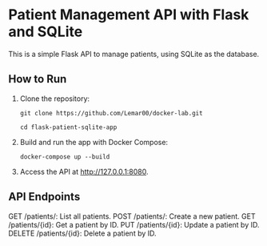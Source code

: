 # Patient Management API with Flask and SQLite

This is a simple Flask API to manage patients, using SQLite as the database. 

## How to Run

1. Clone the repository:

  
   `git clone https://github.com/Lemar00/docker-lab.git`
   
   `cd flask-patient-sqlite-app`

3. Build and run the app with Docker Compose:
   
	`docker-compose up --build`

5. Access the API at http://127.0.0.1:8080. 



## API Endpoints

GET /patients/: List all patients.
POST /patients/: Create a new patient.
GET /patients/{id}: Get a patient by ID.
PUT /patients/{id}: Update a patient by ID.
DELETE /patients/{id}: Delete a patient by ID.
